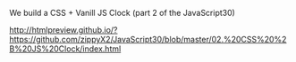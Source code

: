 We build a CSS + Vanill JS Clock (part 2 of the JavaScript30)

http://htmlpreview.github.io/?https://github.com/zippyX2/JavaScript30/blob/master/02.%20CSS%20%2B%20JS%20Clock/index.html
